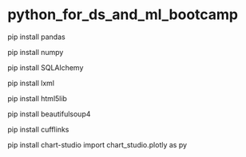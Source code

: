 # python_for_ds_and_ml_bootcamp

pip install pandas

pip install numpy

pip install SQLAlchemy

pip install lxml

pip install html5lib

pip install beautifulsoup4

pip install cufflinks

pip install chart-studio
    import chart_studio.plotly as py

